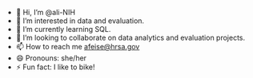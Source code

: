 - 👋 Hi, I’m @ali-NIH
- 👀 I’m interested in data and evaluation.
- 🌱 I’m currently learning SQL.
- 💞️ I’m looking to collaborate on data analytics and evaluation projects.
- 📫 How to reach me afeise@hrsa.gov
- 😄 Pronouns: she/her 
- ⚡ Fun fact: I like to bike!

<!---
ali-NIH/ali-NIH is a ✨ special ✨ repository because its `README.md` (this file) appears on your GitHub profile.
You can click the Preview link to take a look at your changes.
--->
